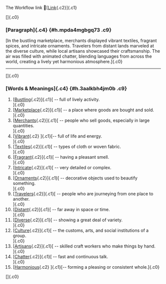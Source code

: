 The Workflow link
👏[[Link](https://www.google.com/url?q=http://www.google.com&sa=D&source=editors&ust=1756593468485414&usg=AOvVaw1fx7XKrNy7JM46HunjC6KJ){.c2}]{.c1}

[]{.c0}

### [Paragraph]{.c4} {#h.mpda4mgbgq73 .c9}

[In the bustling marketplace, merchants displayed vibrant textiles,
fragrant spices, and intricate ornaments. Travelers from distant lands
marveled at the diverse culture, while local artisans showcased their
craftsmanship. The air was filled with animated chatter, blending
languages from across the world, creating a lively yet harmonious
atmosphere.]{.c0}

------------------------------------------------------------------------

[]{.c0}

### [Words & Meanings]{.c4} {#h.3aalkbh4jm0b .c9}

1.  [[Bustling](https://www.google.com/url?q=http://www.google.com&sa=D&source=editors&ust=1756593468486532&usg=AOvVaw1fM19kKl3cjuZx_oJ8fyGe){.c2}]{.c1}[ --
    full of lively activity.\
    ]{.c0}
2.  [[Marketplace](https://www.google.com/url?q=http://www.google.com&sa=D&source=editors&ust=1756593468486768&usg=AOvVaw2fmdW4rnLL5YMVveAMvDry){.c2}]{.c1}[ --
    a place where goods are bought and sold.\
    ]{.c0}
3.  [[Merchants](https://www.google.com/url?q=http://www.google.com&sa=D&source=editors&ust=1756593468486994&usg=AOvVaw3UroUj-DArGtHEb72Rg3VY){.c2}]{.c1}[ --
    people who sell goods, especially in large quantities.\
    ]{.c0}
4.  [[Vibrant](https://www.google.com/url?q=http://www.google.com&sa=D&source=editors&ust=1756593468487322&usg=AOvVaw2CCieofHctbdFnFnFbzw0Q){.c2}
    ]{.c1}[-- full of life and energy.\
    ]{.c0}
5.  [[Textiles](https://www.google.com/url?q=http://www.google.com&sa=D&source=editors&ust=1756593468487551&usg=AOvVaw0ZSrAidxw-UXyIynw5jD1y){.c2}]{.c1}[ --
    types of cloth or woven fabric.\
    ]{.c0}
6.  [[Fragrant](https://www.google.com/url?q=http://www.google.com&sa=D&source=editors&ust=1756593468487752&usg=AOvVaw2PTNpmM38y3eOR5vY-o-YC){.c2}]{.c1}[ --
    having a pleasant smell.\
    ]{.c0}
7.  [[Intricate](https://www.google.com/url?q=http://www.google.com&sa=D&source=editors&ust=1756593468487955&usg=AOvVaw3uEL08qZgXs6DLWCbrPTTM){.c2}]{.c1}[ --
    very detailed or complex.\
    ]{.c0}
8.  [[Ornaments](https://www.google.com/url?q=http://www.google.com&sa=D&source=editors&ust=1756593468488168&usg=AOvVaw1Afe9PDpmf6ECqzXc34y0x){.c2}]{.c1}[ --
    decorative objects used to beautify something.\
    ]{.c0}
9.  [[Travelers](https://www.google.com/url?q=http://www.google.com&sa=D&source=editors&ust=1756593468488413&usg=AOvVaw0fHjlhXq3tmerNJOUN0b_U){.c2}]{.c1}[ --
    people who are journeying from one place to another.\
    ]{.c0}
10. [[Distant](https://www.google.com/url?q=http://www.google.com&sa=D&source=editors&ust=1756593468488666&usg=AOvVaw2UsdxcyoXCnUa0eVmu47J7){.c2}]{.c1}[ --
    far away in space or time.\
    ]{.c0}
11. [[Diverse](https://www.google.com/url?q=http://www.google.com&sa=D&source=editors&ust=1756593468488873&usg=AOvVaw3N8Z9L36awp6E2wSfWFgNr){.c2}]{.c1}[ --
    showing a great deal of variety.\
    ]{.c0}
12. [[Culture](https://www.google.com/url?q=http://www.google.com&sa=D&source=editors&ust=1756593468489104&usg=AOvVaw0ydF-9V_dtG2UJxAGRoZtC){.c2}]{.c1}[ --
    the customs, arts, and social institutions of a group.\
    ]{.c0}
13. [[Artisans](https://www.google.com/url?q=http://www.google.com&sa=D&source=editors&ust=1756593468489351&usg=AOvVaw29HF0R4Tf-nn23aVRBaJuc){.c2}]{.c1}[ --
    skilled craft workers who make things by hand.\
    ]{.c0}
14. [[Chatter](https://www.google.com/url?q=http://www.google.com&sa=D&source=editors&ust=1756593468489565&usg=AOvVaw2wTjPwbSheAJCUttRTKtFJ){.c2}]{.c1}[ --
    fast and continuous talk.\
    ]{.c0}
15. [[Harmonious](https://www.google.com/url?q=http://www.google.com&sa=D&source=editors&ust=1756593468489744&usg=AOvVaw0FC2lQ3LCr-_1TbpLz9oxf){.c2}
    ]{.c1}[-- forming a pleasing or consistent whole.]{.c0}

[]{.c0}
